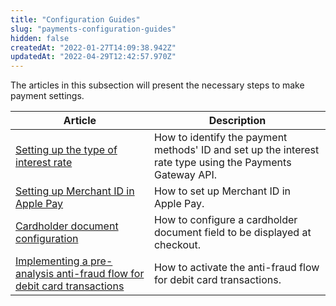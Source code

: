 ```yaml
---
title: "Configuration Guides"
slug: "payments-configuration-guides"
hidden: false
createdAt: "2022-01-27T14:09:38.942Z"
updatedAt: "2022-04-29T12:42:57.970Z"
---
```

The articles in this subsection will present the necessary steps to make payment settings.

| Article | Description |
| - | - |
| [Setting up the type of interest rate](https://developers.vtex.com/docs/guides/setting-up-the-type-of-interest-rate) | How to identify the payment methods' ID and set up the interest rate type using the Payments Gateway API. |
| [Setting up Merchant ID in Apple Pay](https://developers.vtex.com/docs/guides/setting-up-merchant-id-in-apple-pay) | How to set up Merchant ID in Apple Pay. |
| [Cardholder document configuration](https://developers.vtex.com/docs/guides/cardholder-document-configuration) | How to configure a cardholder document field to be displayed at checkout. |
| [Implementing a pre-analysis anti-fraud flow for debit card transactions](https://developers.vtex.com/docs/guides/implementing-a-pre-analysis-antifraud-flow-for-debit-card-transactions) | How to activate the anti-fraud flow for debit card transactions. |
